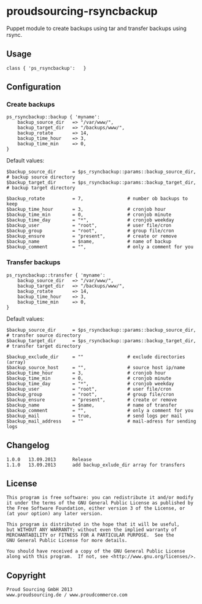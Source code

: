 # proudsourcing-rsyncbackup

Puppet module to create backups using tar and transfer backups using rsync.


## Usage

	class { 'ps_rsyncbackup':	}


## Configuration

### Create backups

    ps_rsyncbackup::backup { 'myname':
    	backup_source_dir	=> "/var/www/",
    	backup_target_dir	=> "/backups/www/",
    	backup_rotate		=> 14,
    	backup_time_hour	=> 3,
    	backup_time_min		=> 0,
    }
    
Default values:

    $backup_source_dir		= $ps_rsyncbackup::params::backup_source_dir,	# backup source directory
    $backup_target_dir		= $ps_rsyncbackup::params::backup_target_dir,	# backup target directory
    
    $backup_rotate			= 7,				# number ob backups to keep
    $backup_time_hour		= 3,				# cronjob hour
    $backup_time_min		= 0,				# cronjob minute
    $backup_time_day		= "*",				# cronjob weekday
    $backup_user			= "root",			# user file/cron
    $backup_group			= "root",			# group file/cron
    $backup_ensure			= "present",		# create or remove
    $backup_name			= $name,			# name of backup
    $backup_comment			= "",				# only a comment for you


### Transfer backups

    ps_rsyncbackup::transfer { 'myname':
    	backup_source_dir	=> "/var/www/",
    	backup_target_dir	=> "/backups/www/",
    	backup_rotate		=> 14,
    	backup_time_hour	=> 3,
    	backup_time_min		=> 0,
    }
    
Default values:

    $backup_source_dir		= $ps_rsyncbackup::params::backup_source_dir,	# transfer source directory
    $backup_target_dir		= $ps_rsyncbackup::params::backup_target_dir,	# transfer target directory
    
    $backup_exclude_dir		= ""				# exclude directories (array)
    $backup_source_host		= "",				# source host ip/name
    $backup_time_hour		= 3,				# cronjob hour
    $backup_time_min		= 0,				# cronjob minute
    $backup_time_day		= "*",				# cronjob weekday
    $backup_user			= "root",			# user file/cron
    $backup_group			= "root",			# group file/cron
    $backup_ensure			= "present",		# create or remove
    $backup_name			= $name,			# name of transfer
    $backup_comment			= "",				# only a comment for you
    $backup_mail			= true,				# send logs per mail
    $backup_mail_address	= ""				# mail-adress for sending logs


## Changelog

	1.0.0	13.09.2013		Release
	1.1.0	13.09.2013		add backup_exlude_dir array for transfers


## License

    This program is free software: you can redistribute it and/or modify
    it under the terms of the GNU General Public License as published by
    the Free Software Foundation, either version 3 of the License, or
    (at your option) any later version.

    This program is distributed in the hope that it will be useful,
    but WITHOUT ANY WARRANTY; without even the implied warranty of
    MERCHANTABILITY or FITNESS FOR A PARTICULAR PURPOSE.  See the
    GNU General Public License for more details.

    You should have received a copy of the GNU General Public License
    along with this program.  If not, see <http://www.gnu.org/licenses/>.
    

## Copyright

	Proud Sourcing GmbH 2013
	www.proudsourcing.de / www.proudcommerce.com